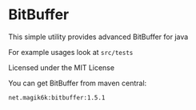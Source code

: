 BitBuffer
=========

This simple utility provides advanced BitBuffer for java

For example usages look at `src/tests`

Licensed under the MIT License

You can get BitBuffer from maven central:
```
net.magik6k:bitbuffer:1.5.1
```